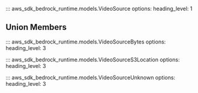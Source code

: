 ::: aws_sdk_bedrock_runtime.models.VideoSource
    options:
        heading_level: 1

## Union Members

::: aws_sdk_bedrock_runtime.models.VideoSourceBytes
    options:
        heading_level: 3

::: aws_sdk_bedrock_runtime.models.VideoSourceS3Location
    options:
        heading_level: 3

::: aws_sdk_bedrock_runtime.models.VideoSourceUnknown
    options:
        heading_level: 3
